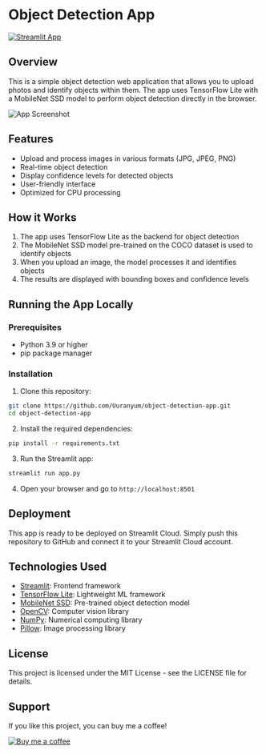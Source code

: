 # Object Detection App

[![Streamlit App](https://static.streamlit.io/badges/streamlit_badge_black_white.svg)](https://object-detection-app.streamlit.app/)

## Overview

This is a simple object detection web application that allows you to upload photos and identify objects within them. The app uses TensorFlow Lite with a MobileNet SSD model to perform object detection directly in the browser.

![App Screenshot](https://github.com/Uuranyum/object-detection-app/raw/main/screenshot.png)

## Features

- Upload and process images in various formats (JPG, JPEG, PNG)
- Real-time object detection
- Display confidence levels for detected objects
- User-friendly interface
- Optimized for CPU processing

## How it Works

1. The app uses TensorFlow Lite as the backend for object detection
2. The MobileNet SSD model pre-trained on the COCO dataset is used to identify objects
3. When you upload an image, the model processes it and identifies objects
4. The results are displayed with bounding boxes and confidence levels

## Running the App Locally

### Prerequisites

- Python 3.9 or higher
- pip package manager

### Installation

1. Clone this repository:
```bash
git clone https://github.com/Uuranyum/object-detection-app.git
cd object-detection-app
```

2. Install the required dependencies:
```bash
pip install -r requirements.txt
```

3. Run the Streamlit app:
```bash
streamlit run app.py
```

4. Open your browser and go to `http://localhost:8501`

## Deployment

This app is ready to be deployed on Streamlit Cloud. Simply push this repository to GitHub and connect it to your Streamlit Cloud account.

## Technologies Used

- [Streamlit](https://streamlit.io/): Frontend framework
- [TensorFlow Lite](https://www.tensorflow.org/lite): Lightweight ML framework
- [MobileNet SSD](https://github.com/tensorflow/models/tree/master/research/object_detection): Pre-trained object detection model
- [OpenCV](https://opencv.org/): Computer vision library
- [NumPy](https://numpy.org/): Numerical computing library
- [Pillow](https://python-pillow.org/): Image processing library

## License

This project is licensed under the MIT License - see the LICENSE file for details.

## Support

If you like this project, you can buy me a coffee!

[![Buy me a coffee](https://cdn.buymeacoffee.com/buttons/v2/default-blue.png)](https://buymeacoffee.com/ugurdemirkb) 